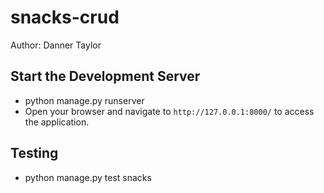 # snacks-crud

Author: Danner Taylor

## Start the Development Server

- python manage.py runserver
- Open your browser and navigate to `http://127.0.0.1:8000/` to access the application.

## Testing

- python manage.py test snacks
